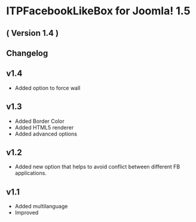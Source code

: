 ITPFacebookLikeBox for Joomla! 1.5
==========================
( Version 1.4 )
--------------------------


Changelog
---------

v1.4
-----
* Added option to force wall

v1.3
-----
* Added Border Color
* Added HTML5 renderer
* Added advanced options

v1.2
-----------
* Added new option that helps to avoid conflict between different FB applications.

v1.1
-----------
* Added multilanguage
* Improved